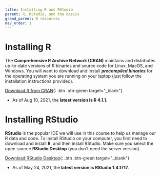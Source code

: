 ```yaml
---
title: Installing R and RStudio
parent: R, RStudio, and the basics
grand_parent: R resources
nav_order: 1
---
```


# Installing R

The **Comprehensive R Archive Network (CRAN)** maintains and distributes up-to-date versions of R binaries and source code for Linux, MacOS, and Windows. You will want to download and install _**precompiled binaries**_ for the operating system you are running on your laptop (just follow the installation instructions provided).

[Download R from CRAN](https://cran.r-project.org/){: .btn .btn-green target="_blank"}

- As of Aug 10, 2021, the **latest version is R 4.1.1**.


# Installing RStudio

**RStudio** is the popular IDE we will use in this course to help us manage our R data and code. To install RStudio on your computer, you first need to download and install **R**, and then install RStudio. Make sure you select the open-source **RStudio Desktop** (you don't need the server version).

[Download RStudio Desktop](https://www.rstudio.com/products/rstudio/download/#download){: .btn .btn-green target="_blank"}

- As of May 24, 2021, the **latest version is RStudio 1.4.1717**.
